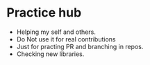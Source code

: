 # Practice hub

- Helping my self and others.
- Do Not use it for real contributions
- Just for practing PR and branching in repos.
- Checking new libraries.